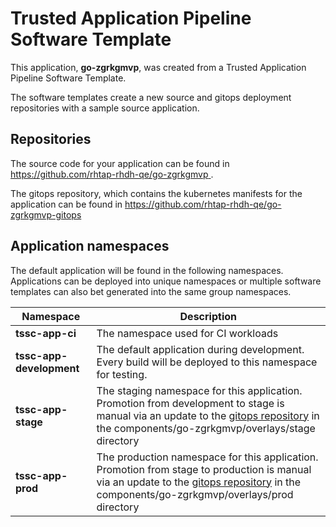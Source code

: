 # Trusted Application Pipeline Software Template

This application, **go-zgrkgmvp**, was created from a Trusted Application Pipeline Software Template.

The software templates create a new source and gitops deployment repositories with a sample source application. 

## Repositories

The source code for your application can be found in [https://github.com/rhtap-rhdh-qe/go-zgrkgmvp ](https://github.com/rhtap-rhdh-qe/go-zgrkgmvp ).
 
The gitops repository, which contains the kubernetes manifests for the application can be found in 
[https://github.com/rhtap-rhdh-qe/go-zgrkgmvp-gitops ](https://github.com/rhtap-rhdh-qe/go-zgrkgmvp-gitops ) 

## Application namespaces 

The default application will be found in the following namespaces. Applications can be deployed into unique namespaces or multiple software templates can also bet generated into the same group namespaces.  

|  Namespace   |  Description   |  
| -------- | -------- |
| **tssc-app-ci** | The namespace used for CI workloads |
| **tssc-app-development** | The default application during development. Every build will be deployed to this namespace for testing. |
| **tssc-app-stage** | The staging namespace for this application. Promotion from development to stage is manual via an update to the [gitops repository](https://github.com/rhtap-rhdh-qe/go-zgrkgmvp-gitops ) in the components/go-zgrkgmvp/overlays/stage directory |
| **tssc-app-prod** | The production namespace for this application. Promotion from stage to production is manual via an update to the [gitops repository](https://github.com/rhtap-rhdh-qe/go-zgrkgmvp-gitops ) in the components/go-zgrkgmvp/overlays/prod directory |